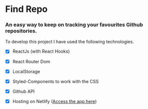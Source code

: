 # Find Repo

### An easy way to keep on tracking your favourites Github repositories.

To develop this project I have used the following technologies.

- [x] ReactJs (with React Hooks)
- [x] React Router Dom
- [x] LocalStorage
- [x] Styled-Components to work with the CSS
- [x] Github API
- [x] Hosting on Netlify ([Access the app here](https://find-github-repository-schlickmann.netlify.com/))

